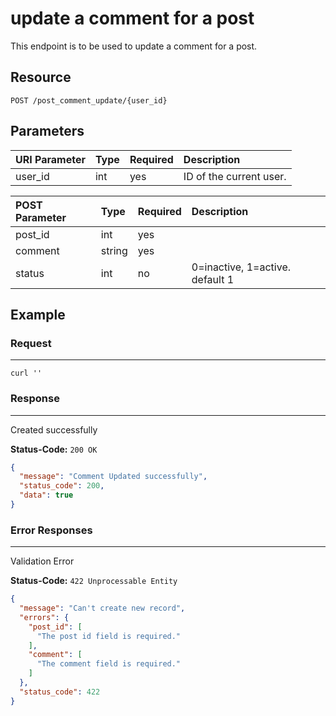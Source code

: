 # update a comment for a post

This endpoint is to be used to update a comment for a post.

## Resource

```
POST /post_comment_update/{user_id}
```

## Parameters

URI Parameter | Type | Required | Description
:------------ | :--- | :------- | :----------
user_id       | int  | yes      | ID of the current user.


POST Parameter | Type   | Required | Description
:------------ | :----- | :------- | :----------
post_id       | int    | yes      |
comment       | string | yes      |
status        | int    | no       | 0=inactive, 1=active. default 1

## Example

### Request

--------------------------------------------------------------------------------

```curl
curl ''
```

### Response

--------------------------------------------------------------------------------
Created successfully

**Status-Code:** `200 OK`

```json
{
  "message": "Comment Updated successfully",
  "status_code": 200,
  "data": true
}
```

### Error Responses

--------------------------------------------------------------------------------
Validation Error

**Status-Code:** `422 Unprocessable Entity`

```json
{
  "message": "Can't create new record",
  "errors": {
    "post_id": [
      "The post id field is required."
    ],
    "comment": [
      "The comment field is required."
    ]
  },
  "status_code": 422
}
```
